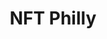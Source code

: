 ---
guid: "02E441A9-F17A-4EC8-8045-3486EBC08A6E"
title: "NFT Philly"
description: "Get a glimpse of the NFT scene in Philly with special guest Barman of NFT Philly. Join the discussion as we explore the perspectives, initiatives, and events of the NFT community in Philadelphia. And don't forget about music NFTs!"
pubDate: "Wed, 09 Nov 2022 18:00:00 -0500"
itunes-explicit: false
itunes-episode: 49
itunes-episodeType: Full

# More info
youtube-full: https://youtu.be/0RruHcD4Sck
discussion: https://twitter.com/fulldecent/status/1590131731323293697

# Timeline
timeline:
  - seconds: 0
    title: Intro
  - seconds: 42
    title: What is NFT Philly?
  - seconds: 187
    title: What are the demographics?
  - seconds: 426
    title: He is ride to death
  - seconds: 466
    title: Is NFT+art the new sex+drugs+rock and roll?
  - seconds: 574
    title: How do music NFTs work?
  - seconds: 634
    title: NFT music royalties


# File information
enclosure-url: "GET THIS EPISODE DATE AND NUMBER"
enclosure-length: 24158605
enclosure-type: "audio/x-m4a"
itunes-duration: 1148
---